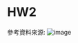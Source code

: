 # HW2
參考資料來源:
![image](https://user-images.githubusercontent.com/99130656/196869141-17a2dce7-7299-4c8a-ba06-77bd51e616cf.png)
